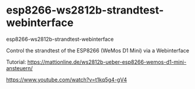 # esp8266-ws2812b-strandtest-webinterface
esp8266-ws2812b-strandtest-webinterface

Control the strandtest of the ESP8266 (WeMos D1 Mini) via a Webinterface

Tutorial:
https://mattionline.de/ws2812b-ueber-esp8266-wemos-d1-mini-ansteuern/

https://www.youtube.com/watch?v=t1kq5g4-gV4
